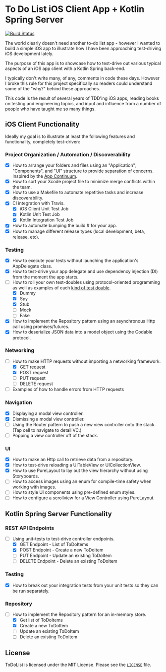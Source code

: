 # To Do List iOS Client App + Kotlin Spring Server

[![Build Status](https://travis-ci.org/derekleerock/ToDoList.svg?branch=master)](https://travis-ci.org/derekleerock/ToDoList)

The world clearly doesn't need another to-do list app - however I wanted to build a simple iOS app to illustrate how I have been approaching test-driving iOS development lately.

The purpose of this app is to showcase how to test-drive out various typical aspects of an iOS app client with a Kotlin Spring back-end.

I typically don't write many, of any, comments in code these days. However I broke this rule for this project specifically so readers could understand some of the "why?" behind these approaches.

This code is the result of several years of TDD'ing iOS apps, reading books on testing and engineering topics, and input and influence from a number of people who have taught me so many things.

## iOS Client Functionality
Ideally my goal is to illustrate at least the following features and functionality, completely test-driven:

### Project Organization / Automation / Discoverability
- [x] How to arrange your folders and files using an "Application", "Components", and "UI" structure to provide separation of concerns. Inspired by the [App Continuum](https://www.appcontinuum.io/).
- [x] How to sort your Xcode project file to minimize merge conflicts within the team.
- [x] How to use a Makefile to automate repetitive tasks and increase discoverability.
- [x] CI integration with Travis.
  - [x] iOS Client Unit Test Job
  - [x] Kotlin Unit Test Job
  - [x] Kotlin Integration Test Job
- [x] How to automate bumping the build # for your app.
- [x] How to manage different release types (local development, beta, release, etc).

### Testing
- [x] How to execute your tests without launching the application's AppDelegate class.
- [x] How to test-drive your app delegate and use dependency injection (DI) from the moment the app starts.
- [ ] How to roll your own test-doubles using protocol-oriented programming as well as examples of each [kind of test double](https://engineering.pivotal.io/post/the-test-double-rule-of-thumb/).
  - [x] Dummy
  - [x] Spy
  - [x] Stub
  - [ ] Mock
  - [ ] Fake
- [x] How to implement the Repository pattern using an asynchronous Http call using promises/futures.
- [x] How to deserialize JSON data into a model object using the Codable protocol.

### Networking
- [ ] How to make HTTP requests without importing a networking framework.
  - [x] GET request
  - [x] POST request
  - [ ] PUT request
  - [ ] DELETE request
- [ ] Examples of how to handle errors from HTTP requests

### Navigation
- [x] Displaying a modal view controller.
- [x] Dismissing a modal view controller.
- [ ] Using the Router pattern to push a new view controller onto the stack. (Tap cell to navigate to detail VC.)
- [ ] Popping a view controller off of the stack.

### UI
- [x] How to make an Http call to retrieve data from a repository.
- [x] How to test-drive reloading a UITableView or UICollectionView.
- [x] How to use PureLayout to lay out the view hierarchy without using Storyboards.
- [ ] How to access images using an enum for compile-time safety when working with images.
- [ ] How to style UI components using pre-defined enum styles.
- [ ] How to configure a scrollview for a View Controller using PureLayout.

## Kotlin Spring Server Functionality

### REST API Endpoints
- [ ] Using unit-tests to test-drive controller endpoints.
  - [x] GET Endpoint - List of ToDoItems
  - [x] POST Endpoint - Create a new ToDoItem
  - [ ] PUT Endpoint - Update an existing ToDoItem
  - [ ] DELETE Endpoint - Delete an existing ToDoItem

### Testing
- [x] How to break out your integration tests from your unit tests so they can be run separately.

### Repository
- [ ] How to implement the Repository pattern for an in-memory store.
  - [x] Get list of ToDoItems
  - [x] Create a new ToDoItem
  - [ ] Update an existing ToDoItem
  - [ ] Delete an existing ToDoItem

## License
ToDoList is licensed under the MIT License. Please see the [`LICENSE`](https://github.com/derekleerock/ToDoList/blob/master/LICENSE) file.
